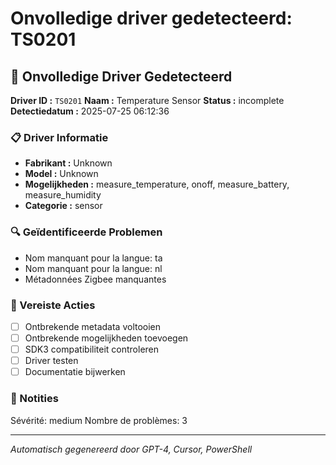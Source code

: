 # Onvolledige driver gedetecteerd: TS0201

## 🚨 Onvolledige Driver Gedetecteerd

**Driver ID :** `TS0201`
**Naam :** Temperature Sensor
**Status :** incomplete
**Detectiedatum :** 2025-07-25 06:12:36

### 📋 Driver Informatie
- **Fabrikant :** Unknown
- **Model :** Unknown
- **Mogelijkheden :** measure_temperature, onoff, measure_battery, measure_humidity
- **Categorie :** sensor

### 🔍 Geïdentificeerde Problemen
- Nom manquant pour la langue: ta
- Nom manquant pour la langue: nl
- Métadonnées Zigbee manquantes

### 🎯 Vereiste Acties
- [ ] Ontbrekende metadata voltooien
- [ ] Ontbrekende mogelijkheden toevoegen
- [ ] SDK3 compatibiliteit controleren
- [ ] Driver testen
- [ ] Documentatie bijwerken

### 📝 Notities
Sévérité: medium
Nombre de problèmes: 3

---
*Automatisch gegenereerd door GPT-4, Cursor, PowerShell*

